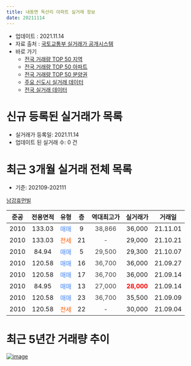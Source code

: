 ```yaml
---
title: 내동면 독산리 아파트 실거래 정보
date: 20211114
---
```


* 업데이트 : 2021.11.14
* 자료 출처 : [국토교통부 실거래가 공개시스템](http://rt.molit.go.kr)
* 바로 가기
    * [전국 거래량 TOP 50 지역](https://apt-info.github.io/apt-trade-info/tr)
    * [전국 거래량 TOP 50 아파트](https://apt-info.github.io/apt-trade-info/ta)
    * [전국 거래량 TOP 50 분양권](https://apt-info.github.io/apt-trade-info/tb)
    * [주요 신도시 실거래 데이터](https://apt-info.github.io/apt-trade-info/newtown)
    * [전국 실거래 데이터](https://apt-info.github.io/apt-trade-info/all)



<script async src="https://pagead2.googlesyndication.com/pagead/js/adsbygoogle.js"></script>
<!-- 기본광고 -->
<ins class="adsbygoogle"
     style="display:block"
     data-ad-client="ca-pub-1142216861245946"
     data-ad-slot="4805727019"
     data-ad-format="auto"
     data-full-width-responsive="true"></ins>
<script>
     (adsbygoogle = window.adsbygoogle || []).push({});
</script>


# 신규 등록된 실거래가 목록

* 실거래가 등록일: 2021.11.14
* 업데이트 된 실거래 수: 0 건




<script async src="https://pagead2.googlesyndication.com/pagead/js/adsbygoogle.js"></script>
<!-- 기본광고 -->
<ins class="adsbygoogle"
     style="display:block"
     data-ad-client="ca-pub-1142216861245946"
     data-ad-slot="4805727019"
     data-ad-format="auto"
     data-full-width-responsive="true"></ins>
<script>
     (adsbygoogle = window.adsbygoogle || []).push({});
</script>


# 최근 3개월 실거래 전체 목록
* 기준: 202109-202111


[남강휴먼빌](https://search.naver.com/search.naver?query=%EB%82%A8%EA%B0%95%ED%9C%B4%EB%A8%BC%EB%B9%8C)

|준공|전용면적|유형|층|역대최고가|실거래가|거래일|
|:---:|:---:|:---:|:---:|:---:|:---:|:---:|
|2010|133.03|<span style="color:#4285F3">매매</span>|9|<span style="color:#444444">38,866</span>|36,000|21.11.01|
|2010|133.03|<span style="color:#FF5A00">전세</span>|21|<span style="color:#444444">-</span>|29,000|21.10.21|
|2010|84.94|<span style="color:#4285F3">매매</span>|5|<span style="color:#444444">29,500</span>|29,300|21.10.07|
|2010|120.58|<span style="color:#4285F3">매매</span>|16|<span style="color:#444444">36,700</span>|36,000|21.09.27|
|2010|120.58|<span style="color:#4285F3">매매</span>|17|<span style="color:#444444">36,700</span>|36,000|21.09.14|
|2010|84.95|<span style="color:#4285F3">매매</span>|13|<span style="color:#444444">27,000</span>|<b><span style="color:#FF0000">28,000</span></b>|21.09.14|
|2010|120.58|<span style="color:#4285F3">매매</span>|23|<span style="color:#444444">36,700</span>|35,500|21.09.09|
|2010|120.58|<span style="color:#FF5A00">전세</span>|22|<span style="color:#444444">-</span>|30,000|21.09.04|



<script async src="https://pagead2.googlesyndication.com/pagead/js/adsbygoogle.js"></script>
<!-- 기본광고 -->
<ins class="adsbygoogle"
     style="display:block"
     data-ad-client="ca-pub-1142216861245946"
     data-ad-slot="4805727019"
     data-ad-format="auto"
     data-full-width-responsive="true"></ins>
<script>
     (adsbygoogle = window.adsbygoogle || []).push({});
</script>


# 최근 5년간 거래량 추이


<div style="width:100%;">
    <canvas id="deal_progress" height="200"></canvas>
</div>

<script>
new Chart(document.getElementById("deal_progress"), {
    type: 'line',
    data: {
        labels: ['16.01','16.02','16.03','16.04','16.05','16.06','16.07','16.08','16.09','16.10','16.11','16.12','17.01','17.02','17.03','17.04','17.05','17.06','17.07','17.08','17.09','17.10','17.11','17.12','18.01','18.02','18.03','18.04','18.05','18.06','18.07','18.08','18.09','18.10','18.11','18.12','19.01','19.02','19.03','19.04','19.05','19.06','19.07','19.08','19.09','19.10','19.11','19.12','20.01','20.02','20.03','20.04','20.05','20.06','20.07','20.08','20.09','20.10','20.11','20.12','21.01','21.02','21.03','21.04','21.05','21.06','21.07','21.08','21.09','21.10','21.11'],
        datasets: [{
            label: '매매/분양권',
            data: [13,10,9,7,13,11,6,9,13,11,13,6,6,15,9,5,1,5,5,8,4,7,8,5,3,3,6,7,5,1,5,2,3,4,3,5,0,4,4,1,3,0,4,3,3,4,6,0,7,8,10,6,14,4,4,13,6,8,10,7,13,7,13,5,10,4,10,4,4,1,1],
            borderColor: "rgba(66, 133, 243, 1)",
            backgroundColor: "rgba(66, 133, 243, 0.05)",
            borderWidth: 1,
            pointRadius: 0,
            fill: false,
            lineTension: 0
        },{
            label: '전/월세',
            data: [2,0,6,4,3,2,3,4,1,5,4,2,4,1,4,1,0,1,0,2,1,3,1,1,3,1,3,5,3,0,4,5,3,2,4,1,2,5,4,3,3,3,2,2,3,6,2,2,7,4,0,6,2,3,2,2,1,2,2,0,1,2,1,1,1,2,0,0,1,1,0],
            borderColor: "rgba(255, 90, 0, 1)",
            backgroundColor: "rgba(255, 90, 0, 0.05)",
            borderWidth: 1,
            pointRadius: 0,
            fill: false,
            lineTension: 0
        },{
            label: '합계',
            data: [15,10,15,11,16,13,9,13,14,16,17,8,10,16,13,6,1,6,5,10,5,10,9,6,6,4,9,12,8,1,9,7,6,6,7,6,2,9,8,4,6,3,6,5,6,10,8,2,14,12,10,12,16,7,6,15,7,10,12,7,14,9,14,6,11,6,10,4,5,2,1],
            borderColor: "rgba(0, 0, 0, 1)",
            backgroundColor: "rgba(0, 0, 0, 0.03)",
            borderWidth: 0.1,
            pointRadius: 0,
            fill: true,
            lineTension: 0
        }
        ]
    },
    options: {
        responsive: true,
        title: {
            display: false
        },
        tooltips: {
            mode: 'index',
            intersect: false
        },
        hover: {
            mode: 'nearest',
            intersect: true
        },
        scales: {
            xAxes: [{
                display: true,
                scaleLabel: {
                    display: true,
                    labelString: '년/월'
                }
            }],
            yAxes: [{
                display: true,
                ticks: {
                    suggestedMin: 0,
                },
                scaleLabel: {
                    display: true,
                    labelString: '실거래 수'
                }
            }]
        }
    }
});

</script>


[![image](https://apt-info.github.io/images/2020-01-03-apt-trade-info/1024x500.png)](https://play.google.com/store/apps/details?id=com.aptinfo.apttradeinfo)

